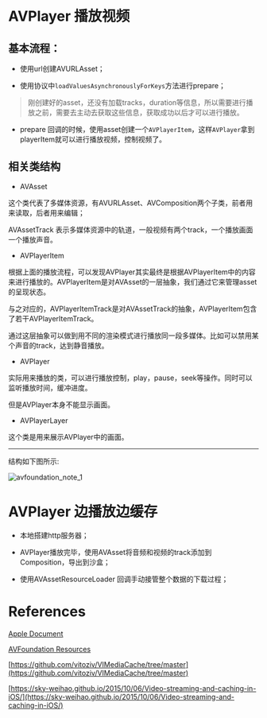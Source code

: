 
# AVPlayer 播放视频

## 基本流程：

- 使用url创建AVURLAsset；

- 使用<AVAsynchronousKeyValueLoading>协议中`loadValuesAsynchronouslyForKeys`方法进行prepare；

> 刚创建好的asset，还没有加载tracks，duration等信息，所以需要进行播放之前，需要去主动去获取这些信息，获取成功以后才可以进行播放。

- prepare 回调的时候，使用asset创建一个`AVPlayerItem`，这样`AVPlayer`拿到playerItem就可以进行播放视频，控制视频了。

## 相关类结构

- AVAsset

这个类代表了多媒体资源，有AVURLAsset、AVComposition两个子类，前者用来读取，后者用来编辑；

AVAssetTrack 表示多媒体资源中的轨道，一般视频有两个track，一个播放画面一个播放声音。

- AVPlayerItem

根据上面的播放流程，可以发现AVPlayer其实最终是根据AVPlayerItem中的内容来进行播放的。AVPlayerItem是对AVAsset的一层抽象，我们通过它来管理asset的呈现状态。

与之对应的，AVPlayerItemTrack是对AVAssetTrack的抽象，AVPlayerItem包含了若干AVPlayerItemTrack。

通过这层抽象可以做到用不同的渲染模式进行播放同一段多媒体。比如可以禁用某个声音的track，达到静音播放。

- AVPlayer

实际用来播放的类，可以进行播放控制，play，pause，seek等操作。同时可以监听播放时间，缓冲进度。

但是AVPlayer本身不能显示画面。

- AVPlayerLayer

这个类是用来展示AVPlayer中的画面。

---

结构如下图所示:

![avfoundation_note_1]({{site.url}}/assets/images/blog/avfoundation_note_1.png)

# AVPlayer 边播放边缓存

- 本地搭建http服务器；

- AVPlayer播放完毕，使用AVAsset将音频和视频的track添加到Composition，导出到沙盒；

- 使用AVAssetResourceLoader 回调手动接管整个数据的下载过程；

# References

[Apple Document](https://developer.apple.com/library/archive/documentation/AudioVideo/Conceptual/AVFoundationPG/Articles/00_Introduction.html)

[AVFoundation Resources](https://developer.apple.com/av-foundation/)

[https://github.com/vitoziv/VIMediaCache/tree/master](https://github.com/vitoziv/VIMediaCache/tree/master)

[https://sky-weihao.github.io/2015/10/06/Video-streaming-and-caching-in-iOS/](https://sky-weihao.github.io/2015/10/06/Video-streaming-and-caching-in-iOS/)
